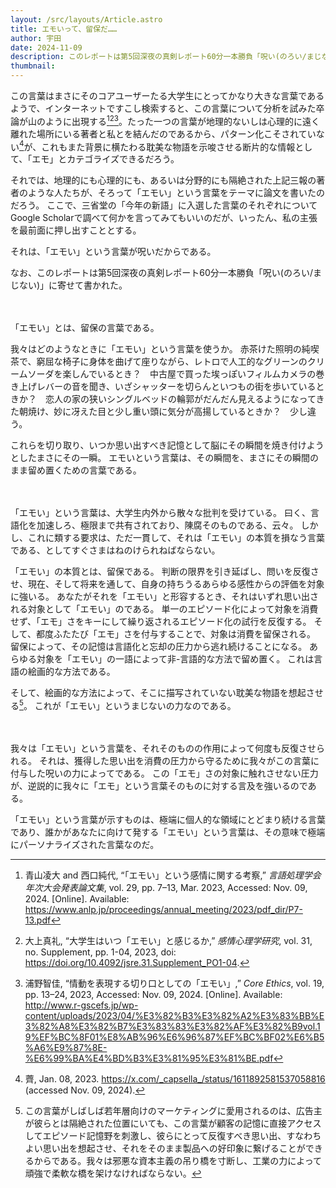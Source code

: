 ```yaml
---
layout: /src/layouts/Article.astro
title: エモいって、留保だ……
author: 宇田
date: 2024-11-09
description: このレポートは第5回深夜の真剣レポート60分一本勝負「呪い(のろい/まじない)」に寄せて書かれた。
thumbnail:
---
```

この言葉はまさにそのコアユーザーたる大学生にとってかなり大きな言葉であるようで、インターネットですこし検索すると、この言葉について分析を試みた卒論が山のように出現する[^1][^2][^3]。たった一つの言葉が地理的ないしは心理的に遠く離れた場所にいる著者と私とを結んだのであるから、パターン化こそされていない[^4]が、これもまた背景に横たわる耽美な物語を示唆させる断片的な情報として、「エモ」とカテゴライズできるだろう。

それでは、地理的にも心理的にも、あるいは分野的にも隔絶された上記三報の著者のような人たちが、そろって「エモい」という言葉をテーマに論文を書いたのだろう。
ここで、三省堂の「今年の新語」に入選した言葉のそれぞれについてGoogle Scholarで調べて何かを言ってみてもいいのだが、いったん、私の主張を最前面に押し出すこととする。

それは、「エモい」という言葉が呪いだからである。

なお、このレポートは第5回深夜の真剣レポート60分一本勝負「呪い(のろい/まじない)」に寄せて書かれた。

　

「エモい」とは、留保の言葉である。

我々はどのようなときに「エモい」という言葉を使うか。
赤茶けた照明の純喫茶で、窮屈な椅子に身体を曲げて座りながら、レトロで人工的なグリーンのクリームソーダを楽しんでいるとき？　中古屋で買った埃っぽいフィルムカメラの巻き上げレバーの音を聞き、いざシャッターを切らんといつもの街を歩いているときか？　恋人の家の狭いシングルベッドの輪郭がだんだん見えるようになってきた朝焼け、妙に冴えた目と少し重い頭に気分が高揚しているときか？　少し違う。

これらを切り取り、いつか思い出すべき記憶として脳にその瞬間を焼き付けようとしたまさにその一瞬。
エモいという言葉は、その瞬間を、まさにその瞬間のまま留め置くための言葉である。

　

「エモい」という言葉は、大学生内外から散々な批判を受けている。
曰く、言語化を加速しろ、極限まで共有されており、陳腐そのものである、云々。
しかし、これに類する要求は、ただ一貫して、それは「エモい」の本質を損なう言葉である、としてすぐさまはねのけられねばならない。

「エモい」の本質とは、留保である。
判断の限界を引き延ばし、問いを反復させ、現在、そして将来を通して、自身の持ちうるあらゆる感性からの評価を対象に強いる。
あなたがそれを「エモい」と形容するとき、それはいずれ思い出される対象として「エモい」のである。
単一のエピソード化によって対象を消費せず、「エモ」さをキーにして繰り返されるエピソード化の試行を反復する。
そして、都度ふたたび「エモ」さを付与することで、対象は消費を留保される。
留保によって、その記憶は言語化と忘却の圧力から逃れ続けることになる。
あらゆる対象を「エモい」の一語によって非-言語的な方法で留め置く。
これは言語の絵画的な方法である。

そして、絵画的な方法によって、そこに描写されていない耽美な物語を想起させる[^5]。
これが「エモい」というまじないの力なのである。

　

我々は「エモい」という言葉を、それそのものの作用によって何度も反復させられる。
それは、獲得した思い出を消費の圧力から守るために我々がこの言葉に付与した呪いの力によってである。
この「エモ」さの対象に触れさせない圧力が、逆説的に我々に「エモ」という言葉そのものに対する言及を強いるのである。

「エモい」という言葉が示すものは、極端に個人的な領域にとどまり続ける言葉であり、誰かがあなたに向けて発する「エモい」という言葉は、その意味で極端にパーソナライズされた言葉なのだ。


[^1]: 青山凌大 and 西口純代, “「エモい」という感情に関する考察,” _言語処理学会年次大会発表論文集_, vol. 29, pp. 7–13, Mar. 2023, Accessed: Nov. 09, 2024. [Online]. Available: https://www.anlp.jp/proceedings/annual_meeting/2023/pdf_dir/P7-13.pdf
[^2]: 大上真礼, “大学生はいつ「エモい」と感じるか,” _感情心理学研究_, vol. 31, no. Supplement, pp. 1-04, 2023, doi: https://doi.org/10.4092/jsre.31.Supplement_PO1-04.
[^3]: 浦野智佳, “情動を表現する切り口としての「エモい」,” _Core Ethics_, vol. 19, pp. 13–24, 2023, Accessed: Nov. 09, 2024. [Online]. Available: http://www.r-gscefs.jp/wp-content/uploads/2023/04/%E3%82%B3%E3%82%A2%E3%83%BB%E3%82%A8%E3%82%B7%E3%83%83%E3%82%AF%E3%82%B9vol.19%EF%BC%8F01%E8%AB%96%E6%96%87%EF%BC%BF02%E6%B5%A6%E9%87%8E-%E6%99%BA%E4%BD%B3%E3%81%95%E3%81%BE.pdf
[^4]: 薺, Jan. 08, 2023. https://x.com/_capsella_/status/1611892581537058816 (accessed Nov. 09, 2024).
[^5]: この言葉がしばしば若年層向けのマーケティングに愛用されるのは、広告主が彼らとは隔絶された位置にいても、この言葉が顧客の記憶に直接アクセスしてエピソード記憶野を刺激し、彼らにとって反復すべき思い出、すなわちよい思い出を想起させ、それをそのまま製品への好印象に繋げることができるからである。我々は邪悪な資本主義の吊り橋を寸断し、工業の力によって頑強で柔軟な橋を架けなければならない。